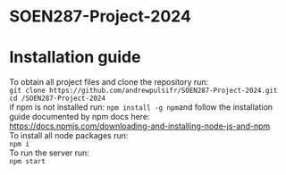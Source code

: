 # SOEN287-Project-2024
# Installation guide
To obtain all project files and clone the repository run: <br/>
`git clone https://github.com/andrewpulsifr/SOEN287-Project-2024.git` <br/>
`cd /SOEN287-Project-2024` <br/>
if npm is not installed run: 
`npm install -g npm`and follow the installation guide documented by npm docs here: <br/>
https://docs.npmjs.com/downloading-and-installing-node-js-and-npm <br/>
To install all node packages run: <br/>
`npm i` <br/> 
To run the server run: <br/>
`npm start`




